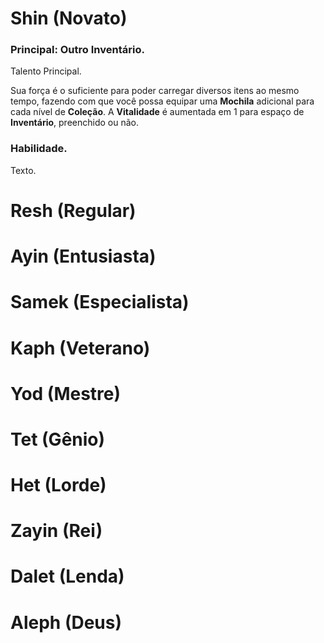 # Shin (Novato)

### Principal: Outro Inventário.

Talento Principal.

Sua força é o suficiente para poder carregar diversos itens ao mesmo tempo, fazendo com que você possa equipar uma **Mochila** adicional para cada nível de **Coleção**. A **Vitalidade** é aumentada em 1 para espaço de **Inventário**, preenchido ou não.

### Habilidade.

Texto.

# Resh (Regular)

# Ayin (Entusiasta)

# Samek (Especialista)

# Kaph (Veterano)

# Yod (Mestre)

# Tet (Gênio)

# Het (Lorde)

# Zayin (Rei)

# Dalet (Lenda)

# Aleph (Deus)
